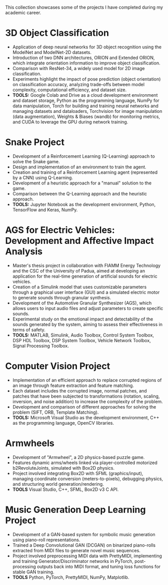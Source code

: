 This collection showcases some of the projects I have completed during my academic career.

# 3D Object Classification
- Application of deep neural networks for 3D object recognition using the ModelNet and ModelNet-2D datasets.
- Introduction of two DNN architectures, ORION and Extended ORION, which integrate orientation information to improve object classification.
- Comparison with ResNet-34, a widely used model for 2D image classification.
- Experiments highlight the impact of pose prediction (object orientation) on classification accuracy, analyzing trade-offs between model complexity, computational efficiency, and dataset size.
- **TOOLS:** Google Colab and Drive as a cloud development environment and dataset storage, Python as the programming language, NumPy for data manipulation, Torch for building and training neural networks and managing datasets and dataloaders, Torchvision for image manipulation (data augmentation), Weights & Biases (wandb) for monitoring metrics, and CUDA to leverage the GPU during network training.

# Snake Project
- Development of a Reinforcement Learning (Q-Learning) approach to solve the Snake game.
- Design and implementation of an environment to train the agent.
- Creation and training of a Reinforcement Learning agent (represented by a CNN) using Q-Learning.
- Development of a heuristic approach for a "manual" solution to the game.
- Comparison between the Q-Learning approach and the heuristic approach.
- **TOOLS:** Jupyter Notebook as the development environment, Python, TensorFlow and Keras, NumPy.

# AGS for Electric Vehicles: Development and Affective Impact Analysis
- Master's thesis project in collaboration with FIAMM Energy Technology and the CSC of the University of Padua, aimed at developing an application for the real-time generation of artificial sounds for electric vehicles.
- Creation of a Simulink model that uses customizable parameters through a graphical user interface (GUI) and a simulated electric motor to generate sounds through granular synthesis.
- Development of the Automotive Granular Synthesizer (AGS), which allows users to input audio files and adjust parameters to create specific sounds.
- Experimental study on the emotional impact and detectability of the sounds generated by the system, aiming to assess their effectiveness in terms of safety.
- **TOOLS:** MATLAB, Simulink, Audio Toolbox, Control System Toolbox, DSP HDL Toolbox, DSP System Toolbox, Vehicle Network Toolbox, Signal Processing Toolbox.

# Computer Vision Project
- Implementation of an efficient approach to replace corrupted regions of an image through feature extraction and feature matching.
- Each dataset includes the corrupted image, normal patches, and patches that have been subjected to transformations (rotation, scaling, inversion, and noise addition) to increase the complexity of the problem.
- Development and comparison of different approaches for solving the problem (SIFT, ORB, Template Matching).
- **TOOLS:** Microsoft Visual Studio as the development environment, C++ as the programming language, OpenCV libraries.

# Armwheels
- Development of "Armwheel", a 2D physics-based puzzle game.
- Features dynamic arms/wheels linked via player-controlled motorized b2RevoluteJoints, simulated with Box2D physics.
- Project involved integrating Box2D with SFML (graphics/input), managing coordinate conversion (meters-to-pixels), debugging physics, and structuring world generation/rendering.
- **TOOLS** Visual Studio, C++, SFML, Box2D v3 C API.

# Music Generation Deep Learning Project
- Development of a GAN-based system for symbolic music generation using piano-roll representations.
- Trained a Deep Convolutional GAN (DCGAN) on binarized piano-rolls extracted from MIDI files to generate novel music sequences.
- Project involved preprocessing MIDI data with PrettyMIDI, implementing and training Generator/Discriminator networks in PyTorch, post-processing outputs back into MIDI format, and tuning loss functions for stable GAN training.
- **TOOLS** Python, PyTorch, PrettyMIDI, NumPy, Matplotlib.


